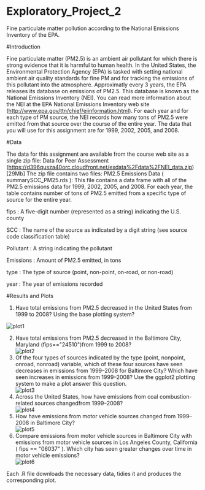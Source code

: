 # Exploratory_Project_2
Fine particulate matter pollution according to the National Emissions Inventory of the EPA.

#Introduction

Fine particulate matter (PM2.5) is an ambient air pollutant for which there is strong evidence that it is harmful to human health. In the United States, the Environmental Protection Agency (EPA) is tasked with setting national ambient air quality standards for fine PM and for tracking the emissions of this pollutant into the atmosphere. Approximatly every 3 years, the EPA releases its database on emissions of PM2.5. This database is known as the National Emissions Inventory (NEI). You can read more information about the NEI at the EPA National Emissions Inventory web site (http://www.epa.gov/ttn/chief/eiinformation.html).
For each year and for each type of PM source, the NEI records how many tons of PM2.5 were emitted from that source over the course of the entire year. The data that you will use for this assignment are for 1999, 2002, 2005, and 2008.

#Data

The data for this assignment are available from the course web site as a single zip file:
Data for Peer Assessment (https://d396qusza40orc.cloudfront.net/exdata%2Fdata%2FNEI_data.zip) [29Mb]
The zip file contains two files:
PM2.5 Emissions Data ( summarySCC_PM25.rds ): This file contains a data frame with all of the PM2.5 emissions data for 1999, 2002, 2005, and 2008. For each year, the table contains number of tons of PM2.5 emitted from a specific type of source for the entire year. 

fips : A five-digit number (represented as a string) indicating the U.S. county

SCC : The name of the source as indicated by a digit string (see source code classification table) 

Pollutant : A string indicating the pollutant

Emissions : Amount of PM2.5 emitted, in tons

type : The type of source (point, non-point, on-road, or non-road)

year : The year of emissions recorded

#Results and Plots

1. Have total emissions from PM2.5 decreased in the United States from 1999 to 2008? Using the base plotting system?  

![plot1](plot1.png)  

2. Have total emissions from PM2.5 decreased in the Baltimore City, Maryland (fips=="24510")from 1999 to 2008?  
![plot2](plot2.png)  
3. Of the four types of sources indicated by the type (point, nonpoint, onroad, nonroad) variable, which of these four sources have seen decreases in emissions from 1999–2008 for Baltimore City? Which have seen increases in emissions from 1999–2008? Use the ggplot2 plotting system to make a plot answer this question.  
![plot3](plot3.png)  
4. Across the United States, how have emissions from coal combustion-related sources changedfrom 1999–2008?  
![plot4](plot4.png)  
5. How have emissions from motor vehicle sources changed from 1999–2008 in Baltimore City?  
![plot5](plot5.png)  
6. Compare emissions from motor vehicle sources in Baltimore City with emissions from motor vehicle sources in Los Angeles County, California ( fips == "06037" ). Which city has seen greater changes over time in motor vehicle emissions?  
![plot6](plot6.png)  

Each .R file downloads the necessary data, tidies it and produces the corresponding plot. 
